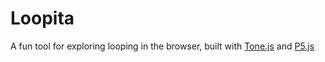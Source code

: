 # Loopita

A fun tool for exploring looping in the browser, built with [Tone.js](https://tonejs.github.io/) and [P5.js](https://p5js.org/)
